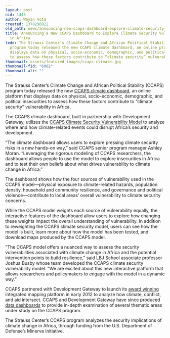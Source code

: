 ```yaml
---
layout: post
nid: 1443
author: Wayan Vota
created: 1378296022
old_path: news/announcing-new-ccaps-dashboard-explore-climate-security-vulnerability-africa
title: Announcing a New CCAPS Dashboard to Explore Climate Security Vulnerability
  in Africa
lede: The Strauss Center’s Climate Change and African Political Stability (CCAPS)
  program today released the new CCAPS climate dashboard, an online platform that
  displays data on physical, socio-economic, demographic, and political insecurities
  to assess how these factors contribute to “climate security” vulnerability in Africa.
thumbnail: assets/featured-images/ccaps-climate.jpg
thumbnail-fid: "6002"
thumbnail-alt: ""
---
```


The Strauss Center’s Climate Change and African Political Stability (CCAPS) program today released the new [CCAPS climate dashboard](http://ccaps.aiddata.org/climate), an online platform that displays data on physical, socio-economic, demographic, and political insecurities to assess how these factors contribute to “climate security” vulnerability in Africa.

The CCAPS climate dashboard, built in partnership with Development Gateway, utilizes the [CCAPS Climate Security Vulnerability Model](https://www.strausscenter.org/ccaps/research/about-climate-vulnerability.html) to analyze where and how climate-related events could disrupt Africa’s security and development.

“The climate dashboard allows users to explore pressing climate security risks in a new hands-on way,” said CCAPS senior program manager Ashley Moran. “Leveraging the rigorous modeling of CCAPS researchers, the dashboard allows people to use the model to explore insecurities in Africa and to test their own beliefs about what drives vulnerability to climate change in Africa.”

The dashboard shows how the four sources of vulnerability used in the CCAPS model—physical exposure to climate-related hazards, population density, household and community resilience, and governance and political violence—contribute to local areas’ overall vulnerability to climate security concerns.

While the CCAPS model weights each source of vulnerability equally, the interactive features of the dashboard allow users to explore how changing these weights impact the overall understanding of vulnerability. In addition to reweighting the CCAPS climate security model, users can see how the model is built, learn more about how the model has been tested, and download maps produced by the CCAPS model.

“The CCAPS model offers a nuanced way to assess the security vulnerabilities associated with climate change in Africa and the potential intervention points to build resilience,” said LBJ School associate professor Joshua Busby whose team developed the CCAPS climate security vulnerability model. “We are excited about this new interactive platform that allows researchers and policymakers to engage with the model in a dynamic way.”

CCAPS partnered with Development Gateway to launch its [award winning](/news/ccaps-dashbaords-win-special-achievements-gis-award) integrated mapping platform in early 2012 to analyze how climate, conflict, and aid intersect. CCAPS and Development Gateway have since produced [data dashboards](http://www.strausscenter.org/ccaps/mappingtool) to provide in-depth examination of several thematic areas under study on the CCAPS program.

The Strauss Center’s CCAPS program analyzes the security implications of climate change in Africa, through funding from the U.S. Department of Defense’s Minerva Initiative.


